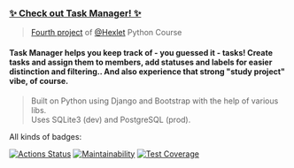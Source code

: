 ### [✨ Check out Task Manager! ✨](https://python-project-52-731n.onrender.com)

> [Fourth project](https://ru.hexlet.io/programs/python/projects/52) of [@Hexlet](https://ru.hexlet.io/) Python Course

#### Task Manager helps you keep track of - you guessed it - tasks! Create tasks and assign them to members, add statuses and labels for easier distinction and filtering.. And also experience that strong "study project" vibe, of course.

> Built on Python using Django and Bootstrap with the help of various libs. \
Uses SQLite3 (dev) and PostgreSQL (prod).

All kinds of badges:

[![Actions Status](https://github.com/alienflakes/python-project-52/actions/workflows/hexlet-check.yml/badge.svg)](https://github.com/alienflakes/python-project-52/actions)
[![Maintainability](https://api.codeclimate.com/v1/badges/8aeca0c83ea81e559deb/maintainability)](https://codeclimate.com/github/alienflakes/python-project-52/maintainability)
[![Test Coverage](https://api.codeclimate.com/v1/badges/8aeca0c83ea81e559deb/test_coverage)](https://codeclimate.com/github/alienflakes/python-project-52/test_coverage)
